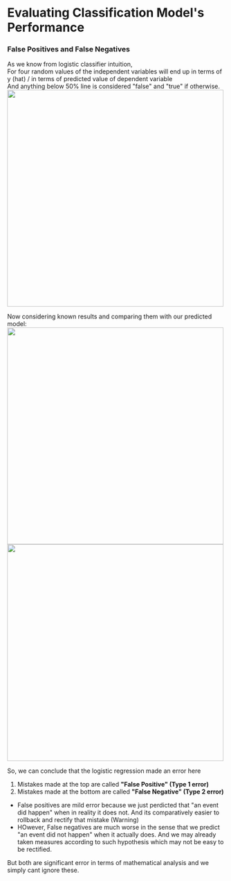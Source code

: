# Evaluating Classification Model's Performance

### False Positives and False Negatives
As we know from logistic classifier intuition, <br>
For four random values of the independent variables will end up in terms of y (hat) / in terms of predicted value of dependent variable <br>
And anything below 50% line is considered "false" and "true" if otherwise.
<img src =https://user-images.githubusercontent.com/54764108/167260719-123bb148-e6f8-4e4b-8a97-d1778ad13ea9.png width = "500">


Now considering known results and comparing them with our predicted model:
<img src =https://user-images.githubusercontent.com/54764108/167260940-9b569604-0592-4268-a448-1da693a0c2cb.png width = "500"> <img src =https://user-images.githubusercontent.com/54764108/167261169-fc20476a-0c23-4b8e-bd3d-e91f8234ed0c.png width = "500"> 

So, we can conclude that the logistic regression made an error here <br>
1. Mistakes made at the top are called **"False Positive" (Type 1 error)**
2. Mistakes made at the bottom are called **"False Negative" (Type 2 error)**


* False positives are mild error because we just perdicted that "an event did happen" when in reality it does not. And its comparatively easier to rollback and rectify that mistake (Warning)<br>
* HOwever, False negatives are much worse in the sense that we predict "an event did not happen" when it actually does. And we may already taken measures according to such hypothesis which may not be easy to be rectified.

But both are significant error in terms of mathematical analysis and we simply cant ignore these.
